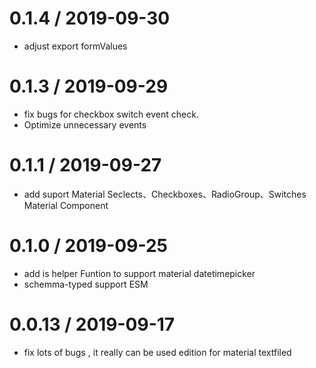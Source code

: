0.1.4 / 2019-09-30
==================
  * adjust export formValues

0.1.3 / 2019-09-29
==================
  * fix bugs for checkbox switch event check.
  * Optimize unnecessary events

0.1.1 / 2019-09-27
==================
  * add suport Material Seclects、Checkboxes、RadioGroup、Switches  Material Component 

0.1.0 / 2019-09-25
==================
  * add is helper Funtion to support material datetimepicker
  * schemma-typed support ESM

0.0.13 / 2019-09-17
==================
  * fix lots of bugs , it really can be used edition for material textfiled
